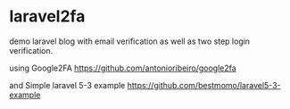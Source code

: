 # laravel2fa
demo laravel blog with email verification as well as two step login verification.

using Google2FA https://github.com/antonioribeiro/google2fa

and Simple laravel 5-3 example https://github.com/bestmomo/laravel5-3-example
